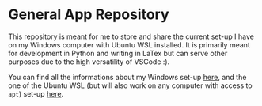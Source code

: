 # General App Repository

This repository is meant for me to store and share the current set-up I have on my Windows computer with Ubuntu WSL installed. 
It is primarily meant for development in Python and writing in LaTex but can serve other purposes due to the high versatility of VSCode :). 

You can find all the informations about my Windows set-up [here](./windows/apps.md), and the one of the Ubuntu WSL (but will also work on any computer with access to `apt`) set-up [here](./apt_based/apps.md).